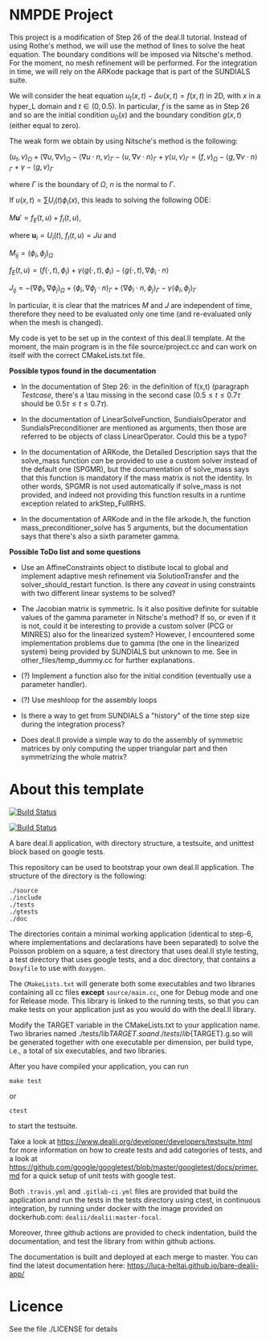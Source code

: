 NMPDE Project
=====================================

This project is a modification of Step 26 of the deal.II tutorial.
Instead of using Rothe's method, we will use the method of lines to solve the heat equation. The boundary conditions will be imposed via Nitsche's method. For the moment, no mesh refinement will be performed. For the integration in time, we will rely on the ARKode package that is part of the SUNDIALS suite.

We will consider the heat equation $u_t(x,t) - \Delta u(x,t) = f(x,t)$ in 2D, with $x$ in a hyper_L domain and $t \in (0,0.5)$. In particular, $f$ is the same as in Step 26 and so are the initial condition $u_0(x)$ and the boundary condition $g(x,t)$ (either equal to zero).

The weak form we obtain by using Nitsche's method is the following:

$(u_t, v)_\Omega + (\nabla u, \nabla v)_\Omega - \langle \nabla u \cdot n,v \rangle_\Gamma - \langle u, \nabla v \cdot n \rangle_\Gamma + \gamma \langle u,v \rangle_\Gamma = (f,v)_\Omega - \langle g, \nabla v \cdot n \rangle_\Gamma + \gamma - \langle g,v \rangle_\Gamma$

where $\Gamma$ is the boundary of $\Omega$, $n$ is the normal to $\Gamma$.

If $u(x,t) = \sum U_i(t) \phi_i(x)$, this leads to solving the following ODE:

$M \mathbf{u}' = f_E(t,u) + f_I(t,u),$

where $\mathbf{u}_i=U_i(t)$, $f_I(t,u) = J u$ and

$M_{ij}=(\phi_i,\phi_j)_\Omega$

$f_E(t,u) = (f(\cdot,t),\phi_i) + \gamma \langle g(\cdot,t),\phi_i \rangle - \langle g(\cdot,t),\nabla\phi_i \cdot n \rangle$

$J_{ij} = -(\nabla\phi_i,\nabla\phi_j)_\Omega + \langle \phi_i,\nabla\phi_j \cdot n \rangle_\Gamma + \langle \nabla\phi_i \cdot n,\phi_j \rangle_\Gamma - \gamma \langle \phi_i,\phi_j \rangle_\Gamma$

In particular, it is clear that the matrices $M$ and $J$ are independent of time, therefore they need to be evaluated only one time (and re-evaluated only when the mesh is changed).

My code is yet to be set up in the context of this deal.II template. At the moment, the main program is in the file source/project.cc and can work on itself with the correct CMakeLists.txt file.


**Possible typos found in the documentation**

- In the documentation of Step 26: in the definition of f(x,t) (paragraph *Testcase*, there's a \tau missing in the second case ($0.5 \le t \le 0.7 \tau$ should be $0.5 \tau \le t \le 0.7 \tau$).

- In the documentation of LinearSolveFunction, SundialsOperator and SundialsPreconditioner are mentioned as arguments, then those are referred to be objects of class LinearOperator. Could this be a typo?

- In the documentation of ARKode, the Detailed Description says that the solve_mass function *can* be provided to use a custom solver instead of the default one (SPGMR), but the documentation of solve_mass says that this function is mandatory if the mass matrix is not the identity. In other words, SPGMR is not used automatically if solve_mass is not provided, and indeed not providing this function results in a runtime exception related to arkStep_FullRHS.

- In the documentation of ARKode and in the file arkode.h, the function mass_preconditioner_solve has 5 arguments, but the documentation says that there's also a sixth parameter gamma.


**Possible ToDo list and some questions**

- Use an AffineConstraints object to distibute local to global and implement adaptive mesh refinement via SolutionTransfer and the solver_should_restart function. Is there any *caveat* in using constraints with two different linear systems to be solved?

- The Jacobian matrix is symmetric. Is it also positive definite for suitable values of the gamma parameter in Nitsche's method? If so, or even if it is not, could it be interesting to provide a custom solver (PCG or MINRES) also for the linearized system? However, I encountered some implementation problems due to gamma (the one in the linearized system) being provided by SUNDIALS but unknown to me. See in other_files/temp_dummy.cc for further explanations.

- (?) Implement a function also for the initial condition (eventually use a parameter handler).

- (?) Use meshloop for the assembly loops

- Is there a way to get from SUNDIALS a "history" of the time step size during the integration process?

- Does deal.II provide a simple way to do the assembly of symmetric matrices by only computing the upper triangular part and then symmetrizing the whole matrix?


About this template
=====================================

[![Build Status](https://travis-ci.org/luca-heltai/bare-dealii-app.svg)](https://travis-ci.org/luca-heltai/bare-dealii-app)

[![Build Status](https://gitlab.com/luca-heltai/bare-dealii-app/badges/master/pipeline.svg)](https://gitlab.com/luca-heltai/bare-dealii-app/)


A bare deal.II application, with directory structure, a testsuite, and unittest
block based on google tests.

This repository can be used to bootstrap your own deal.II
application. The structure of the directory is the following:

	./source
	./include
	./tests
	./gtests
	./doc

The directories contain a minimal working application (identical to step-6, 
where implementations and declarations have been separated) to solve the
Poisson problem on a square, a test directory that uses deal.II style testing, 
a test directory that uses google tests, and a doc directory, that contains
a `Doxyfile` to use with `doxygen`.

The `CMakeLists.txt` will generate both some executables and two libraries
containing all cc files **except** `source/main.cc`, one for Debug mode and
one for Release mode. This library is linked to the running tests, so that you 
can make tests on your application just as you would do with the deal.II 
library.

Modify the TARGET variable in the CMakeLists.txt to your application
name. Two libraries named ./tests/lib${TARGET}.so and ./tests/lib${TARGET}.g.so
will be generated together with one executable per dimension, per build type,
i.e., a total of six executables, and two libraries.

After you have compiled your application, you can run 

	make test

or
	
	ctest 

to start the testsuite.

Take a look at
https://www.dealii.org/developer/developers/testsuite.html for more
information on how to create tests and add categories of tests, and a look at
https://github.com/google/googletest/blob/master/googletest/docs/primer.md
for a quick setup of unit tests with google test.

Both `.travis.yml` and `.gitlab-ci.yml` files are provided that 
build the application and run the tests in the tests directory using
ctest, in continuous integration, by running under docker with the 
image provided on dockerhub.com: `dealii/dealii:master-focal`.

Moreover, three github actions are provided to check indentation, build
the documentation, and test the library from within github actions.

The documentation is built and deployed at each merge to master. You can 
find the latest documentation here:
https://luca-heltai.github.io/bare-dealii-app/

Licence
=======

See the file ./LICENSE for details
